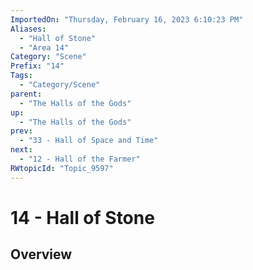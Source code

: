 ```yaml
---
ImportedOn: "Thursday, February 16, 2023 6:10:23 PM"
Aliases:
  - "Hall of Stone"
  - "Area 14"
Category: "Scene"
Prefix: "14"
Tags:
  - "Category/Scene"
parent:
  - "The Halls of the Gods"
up:
  - "The Halls of the Gods"
prev:
  - "33 - Hall of Space and Time"
next:
  - "12 - Hall of the Farmer"
RWtopicId: "Topic_9597"
---
```

# 14 - Hall of Stone
## Overview
